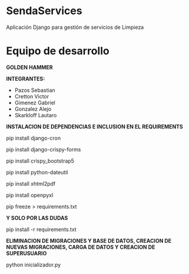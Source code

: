 # SendaServices

Aplicación Django para gestión de servicios de Limpieza 

# Equipo de desarrollo 

**GOLDEN HAMMER**

**INTEGRANTES:**
- Pazos Sebastian 
- Cretton Victor 
- Gimenez Gabriel 
- Gonzalez Alejo 
- Skarkloff Lautaro 

**INSTALACION DE DEPENDENCIAS E INCLUSION EN EL REQUIREMENTS**

pip install django-cron

pip install django-crispy-forms

pip install crispy_bootstrap5

pip install python-dateutil

pip install xhtml2pdf

pip install openpyxl

pip freeze > requirements.txt

**Y SOLO POR LAS DUDAS**

pip install -r requirements.txt

**ELIMINACION DE MIGRACIONES Y BASE DE DATOS, CREACION DE NUEVAS MIGRACIONES, CARGA DE DATOS Y CREACION DE SUPERUSUARIO**

python inicializador.py
